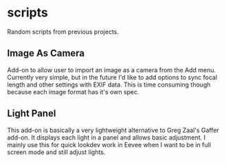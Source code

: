 # scripts
Random scripts from previous projects.

## Image As Camera
Add-on to allow user to import an image as a camera from the Add menu. Currently very simple, but in the future I'd like to add options to sync focal length and other settings with EXIF data. This is time consuming though because each image format has it's own spec.

## Light Panel
This add-on is basically a very lightweight alternative to Greg Zaal's Gaffer add-on. It displays each light in a panel and allows basic adjustment. I mainly use this for quick lookdev work in Eevee when I want to be in full screen mode and still adjust lights.
